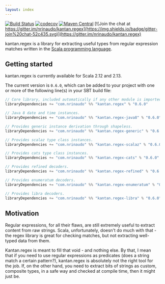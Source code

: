 ```yaml
---
layout: index
---
```


[![Build Status](https://travis-ci.org/nrinaudo/kantan.regex.svg?branch=master)](https://travis-ci.org/nrinaudo/kantan.regex)
[![codecov](https://codecov.io/gh/nrinaudo/kantan.regex/branch/master/graph/badge.svg)](https://codecov.io/gh/nrinaudo/kantan.regex)
[![Maven Central](https://maven-badges.herokuapp.com/maven-central/com.nrinaudo/kantan.regex_2.13/badge.svg)](https://maven-badges.herokuapp.com/maven-central/com.nrinaudo/kantan.regex_2.13)
[![Join the chat at https://gitter.im/nrinaudo/kantan.regex](https://img.shields.io/badge/gitter-join%20chat-52c435.svg)](https://gitter.im/nrinaudo/kantan.regex)

kantan.regex is a library for extracting useful types from regular expression matches written in the
[Scala programming language](http://www.scala-lang.org).

## Getting started

kantan.regex is currently available for Scala 2.12 and 2.13.

The current version is `0.6.0`, which can be added to your project with one or more of the following line(s)
in your SBT build file:

```scala
// Core library, included automatically if any other module is imported.
libraryDependencies += "com.nrinaudo" %% "kantan.regex" % "0.6.0"

// Java 8 date and time instances.
libraryDependencies += "com.nrinaudo" %% "kantan.regex-java8" % "0.6.0"

// Provides generic instance derivation through shapeless.
libraryDependencies += "com.nrinaudo" %% "kantan.regex-generic" % "0.6.0"

// Provides scalaz type class instances.
libraryDependencies += "com.nrinaudo" %% "kantan.regex-scalaz" % "0.6.0"

// Provides cats type class instances.
libraryDependencies += "com.nrinaudo" %% "kantan.regex-cats" % "0.6.0"

// Provides refined decoders.
libraryDependencies += "com.nrinaudo" %% "kantan.regex-refined" % "0.6.0"

// Provides enumeratum decoders.
libraryDependencies += "com.nrinaudo" %% "kantan.regex-enumeratum" % "0.6.0"

// Provides libra decoders.
libraryDependencies += "com.nrinaudo" %% "kantan.regex-libra" % "0.6.0"
```

## Motivation

Regular expressions, for all their flaws, are still extremely useful to extract content from raw strings. Scala,
unfortunately, doesn't do much with that - the regex library is great for checking matches, but not extracting
well-typed data from them.

Kantan.regex is meant to fill that void - and nothing else. By that, I mean that if you need to use regular expressions
as predicates (does a string match a certain pattern?), kantan.regex is absolutely not the right tool for the job. If,
on the other hand, you need to extract bits of strings as custom, composite types, in a safe way and checked at compile
time, then it might just be.
